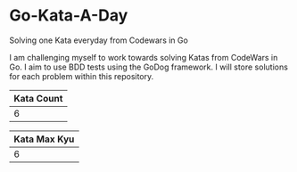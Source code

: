 # Go-Kata-A-Day
Solving one Kata everyday from Codewars in Go


I am challenging myself to work towards solving Katas from CodeWars in Go. I aim to use BDD tests using the GoDog framework. I will store solutions for each problem within this repository.

| Kata Count |
|------------|
| 6 |

| Kata Max Kyu |
|------------|
| 6 |
